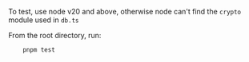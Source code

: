 To test, use node v20 and above, otherwise node can't find the `crypto` module used in `db.ts`

From the root directory, run:

```
    pnpm test
```
